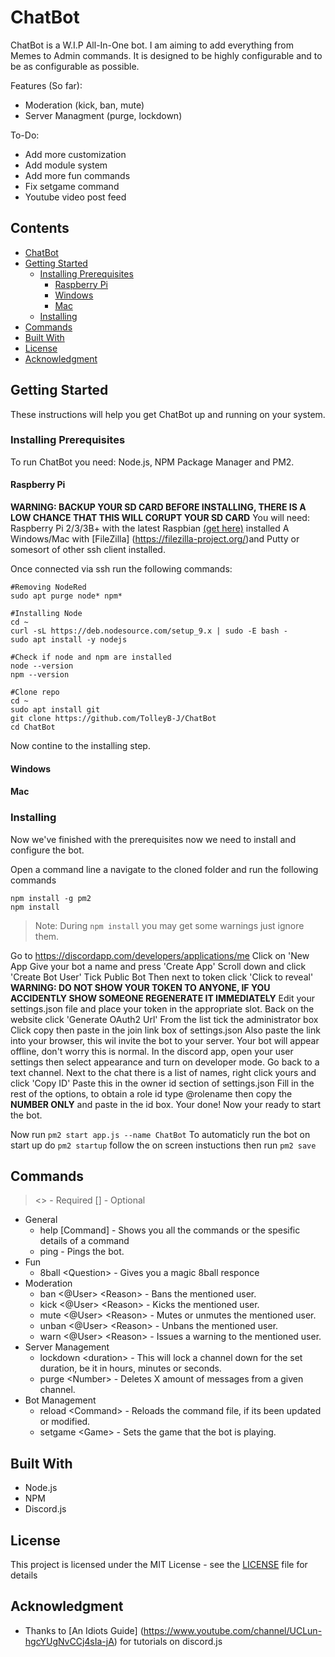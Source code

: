 # ChatBot

ChatBot is a W.I.P All-In-One bot. I am aiming to add everything from Memes to Admin commands. It is designed to be highly configurable and to be as configurable as possible.

Features (So far):
* Moderation (kick, ban, mute)
* Server Managment (purge, lockdown)

To-Do:
* Add more customization
* Add module system
* Add more fun commands
* Fix setgame command
* Youtube video post feed

## Contents
* [ChatBot](https://github.com/TolleyB-J/ChatBot/blob/master/README.md#chatbot)
* [Getting Started](https://github.com/TolleyB-J/ChatBot/blob/master/README.md#getting-started)
  * [Installing Prerequisites](https://github.com/TolleyB-J/ChatBot/blob/master/README.md#installing-prerequisites)
    * [Raspberry Pi](https://github.com/TolleyB-J/ChatBot/blob/master/README.md#raspberry-pi)
    * [Windows](https://github.com/TolleyB-J/ChatBot/blob/master/README.md#windows)
    * [Mac](https://github.com/TolleyB-J/ChatBot/blob/master/README.md#mac)
  * [Installing](https://github.com/TolleyB-J/ChatBot/blob/master/README.md#installing)
* [Commands](https://github.com/TolleyB-J/ChatBot/blob/master/README.md#commands)
* [Built With](https://github.com/TolleyB-J/ChatBot/blob/master/README.md#built-with)
* [License](https://github.com/TolleyB-J/ChatBot/blob/master/README.md#license)
* [Acknowledgment](https://github.com/TolleyB-J/ChatBot/blob/master/README.md#acknowledgment)

## Getting Started

These instructions will help you get ChatBot up and running on your system.

### Installing Prerequisites

To run ChatBot you need: Node.js, NPM Package Manager and PM2.

#### Raspberry Pi

**WARNING: BACKUP YOUR SD CARD BEFORE INSTALLING, THERE IS A LOW CHANCE THAT THIS WILL CORUPT YOUR SD CARD**
You will need:
Raspberry Pi 2/3/3B+ with the latest Raspbian [(get here)](https://www.raspberrypi.org/downloads/) installed
A Windows/Mac with [FileZilla] (https://filezilla-project.org/)and Putty or somesort of other ssh client installed.

Once connected via ssh run the following commands:
```
#Removing NodeRed
sudo apt purge node* npm*

#Installing Node
cd ~
curl -sL https://deb.nodesource.com/setup_9.x | sudo -E bash -
sudo apt install -y nodejs

#Check if node and npm are installed
node --version
npm --version

#Clone repo
cd ~
sudo apt install git
git clone https://github.com/TolleyB-J/ChatBot
cd ChatBot

```
Now contine to the installing step.

#### Windows

#### Mac

### Installing

Now we've finished with the prerequisites now we need to install and configure the bot.

Open a command line a navigate to the cloned folder and run the following commands
```
npm install -g pm2
npm install
```
> Note: During ```npm install``` you may get some warnings just ignore them.

Go to https://discordapp.com/developers/applications/me
Click on 'New App
Give your bot a name and press 'Create App'
Scroll down and click 'Create Bot User'
Tick Public Bot
Then next to token click 'Click to reveal' **WARNING: DO NOT SHOW YOUR TOKEN TO ANYONE, IF YOU ACCIDENTLY SHOW SOMEONE REGENERATE IT IMMEDIATELY**
Edit your settings.json file and place your token in the appropriate slot.
Back on the website click 'Generate OAuth2 Url'
From the list tick the administrator box
Click copy then paste in the join link box of settings.json
Also paste the link into your browser, this wil invite the bot to your server. Your bot will appear offline, don't worry this is normal.
In the discord app, open your user settings then select appearance and turn on developer mode.
Go back to a text channel.
Next to the chat there is a list of names, right click yours and click 'Copy ID'
Paste this in the owner id section of settings.json
Fill in the rest of the options, to obtain a role id type \@rolename then copy the **NUMBER ONLY** and paste in the id box.
Your done! Now your ready to start the bot.

Now run ```pm2 start app.js --name ChatBot```
To automaticly run the bot on start up do ```pm2 startup``` follow the on screen instuctions then run ```pm2 save```

## Commands

> <> - Required [] - Optional

* General
  * help \[Command\] - Shows you all the commands or the spesific details of a command
  * ping - Pings the bot.
* Fun
  * 8ball <Question\> - Gives you a magic 8ball responce
* Moderation
  * ban <@User\> <Reason\> - Bans the mentioned user.
  * kick <@User\> <Reason\> - Kicks the mentioned user.
  * mute <@User> <Reason\> - Mutes or unmutes the mentioned user.
  * unban <@User\> <Reason\> - Unbans the mentioned user.
  * warn <@User\> <Reason\> - Issues a warning to the mentioned user.
* Server Management
  * lockdown <duration\> - This will lock a channel down for the set duration, be it in hours, minutes or seconds.
  * purge <Number\> - Deletes X amount of messages from a given channel.
* Bot Management
  * reload <Command\> - Reloads the command file, if its been updated or modified.
  * setgame <Game\> - Sets the game that the bot is playing.
  
## Built With

* Node.js
* NPM
* Discord.js

## License

This project is licensed under the MIT License - see the [LICENSE](LICENSE) file for details

## Acknowledgment

* Thanks to [An Idiots Guide] (https://www.youtube.com/channel/UCLun-hgcYUgNvCCj4sIa-jA) for tutorials on discord.js
